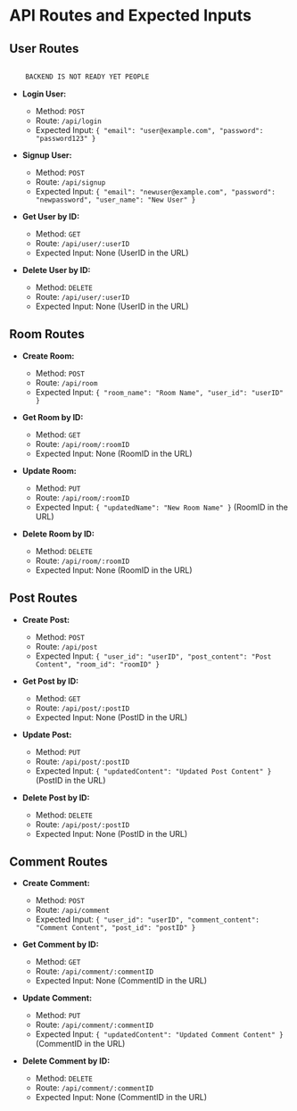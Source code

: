 # API Routes and Expected Inputs

## User Routes

```bash

    BACKEND IS NOT READY YET PEOPLE

```

- **Login User:**

  - Method: `POST`
  - Route: `/api/login`
  - Expected Input: `{ "email": "user@example.com", "password": "password123" }`

- **Signup User:**

  - Method: `POST`
  - Route: `/api/signup`
  - Expected Input: `{ "email": "newuser@example.com", "password": "newpassword", "user_name": "New User" }`

- **Get User by ID:**

  - Method: `GET`
  - Route: `/api/user/:userID`
  - Expected Input: None (UserID in the URL)

- **Delete User by ID:**
  - Method: `DELETE`
  - Route: `/api/user/:userID`
  - Expected Input: None (UserID in the URL)

## Room Routes

- **Create Room:**

  - Method: `POST`
  - Route: `/api/room`
  - Expected Input: `{ "room_name": "Room Name", "user_id": "userID" }`

- **Get Room by ID:**

  - Method: `GET`
  - Route: `/api/room/:roomID`
  - Expected Input: None (RoomID in the URL)

- **Update Room:**

  - Method: `PUT`
  - Route: `/api/room/:roomID`
  - Expected Input: `{ "updatedName": "New Room Name" }` (RoomID in the URL)

- **Delete Room by ID:**
  - Method: `DELETE`
  - Route: `/api/room/:roomID`
  - Expected Input: None (RoomID in the URL)

## Post Routes

- **Create Post:**

  - Method: `POST`
  - Route: `/api/post`
  - Expected Input: `{ "user_id": "userID", "post_content": "Post Content", "room_id": "roomID" }`

- **Get Post by ID:**

  - Method: `GET`
  - Route: `/api/post/:postID`
  - Expected Input: None (PostID in the URL)

- **Update Post:**

  - Method: `PUT`
  - Route: `/api/post/:postID`
  - Expected Input: `{ "updatedContent": "Updated Post Content" }` (PostID in the URL)

- **Delete Post by ID:**
  - Method: `DELETE`
  - Route: `/api/post/:postID`
  - Expected Input: None (PostID in the URL)

## Comment Routes

- **Create Comment:**

  - Method: `POST`
  - Route: `/api/comment`
  - Expected Input: `{ "user_id": "userID", "comment_content": "Comment Content", "post_id": "postID" }`

- **Get Comment by ID:**

  - Method: `GET`
  - Route: `/api/comment/:commentID`
  - Expected Input: None (CommentID in the URL)

- **Update Comment:**

  - Method: `PUT`
  - Route: `/api/comment/:commentID`
  - Expected Input: `{ "updatedContent": "Updated Comment Content" }` (CommentID in the URL)

- **Delete Comment by ID:**
  - Method: `DELETE`
  - Route: `/api/comment/:commentID`
  - Expected Input: None (CommentID in the URL)